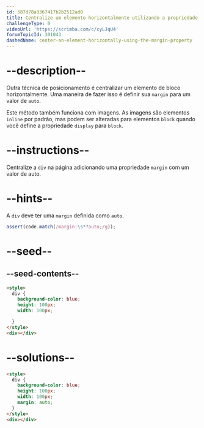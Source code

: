 ```yaml
---
id: 587d78a3367417b2b2512ad0
title: Centralize um elemento horizontalmente utilizando a propriedade margin
challengeType: 0
videoUrl: 'https://scrimba.com/c/cyLJqU4'
forumTopicId: 301043
dashedName: center-an-element-horizontally-using-the-margin-property
---
```


# --description--


Outra técnica de posicionamento é centralizar um elemento de bloco horizontalmente. Uma maneira de fazer isso é definir sua `margin` para um valor de `auto`.


Este método também funciona com imagens. As imagens são elementos `inline` por padrão, mas podem ser alteradas para elementos `block` quando você define a propriedade `display` para `block`.
# --instructions--


Centralize a `div` na página adicionando uma propriedade `margin` com um valor de auto.
# --hints--

A `div` deve ter uma `margin` definida como `auto`.


```js
assert(code.match(/margin:\s*?auto;/g));
```

# --seed--

## --seed-contents--

```html
<style>
  div {
    background-color: blue;
    height: 100px;
    width: 100px;

  }
</style>
<div></div>
```

# --solutions--

```html
<style>
  div {
    background-color: blue;
    height: 100px;
    width: 100px;
    margin: auto;
  }
</style>
<div></div>
```
